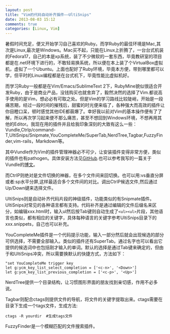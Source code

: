 ```yaml
---
layout: post
title: "Vim的代码自动补齐插件——UltiSnips"
date: 2013-08-03 15:12
comments: true
categories: [Linux, Vim]
---
```


暑假时间充足，便又开始学习自己喜欢的Ruby。而学Ruby的最佳环境是Mac,其次是Linux,最次是Windows。Mac买不起，只能在Linux上折腾了，一台台式机装的Fedora17，自己的本是xp系统，装了不少微软的一套东西，毕竟教研室的项目都是在.net环境下进行的，不敢轻易换系统，所以便在本上装了个VirtualBox虚拟机，虚拟了一个Ubuntu。上面也配好了Ruby环境，毕竟本方便，带到哪里都可以学，但平时的Linux编程都是在台式机下，毕竟性能比虚拟机好。

而学习Ruby一般都是在Vim/Emacs/SublimeText 2下，RubyMine貌似很适合开发Ruby，由于是商业产品，没钱购买也就舍弃了，毅然决然的选择了Vim.都说高手使用的是Vim，想必必有可取之处。但是Vim的学习路线比较陡峭，开始是一段痛苦期，经过一段时间的摧残后，甜蜜的时光便来临了，各种强大而高效的插件让你目瞪口呆，顿时感觉其他IDE都蒻爆了。幸好我以前对Vim的基本操作便有了了解，所以再次学习起来便不那么痛苦，甚至不想回到Windows环境，不想再用其他的Editor。我现在用的插件并且给我印象深刻的大致有这么一些：Vundle,Ctrlp/command-T,UltiSnips/Snipmate,YouCompleteMe/SuperTab,NerdTree,Tagbar,FuzzyFinder,vim-rails，Markdown等。

<!-- more -->
其中Vundle作为Vim的插件管理神器必不可少，让安装插件变得非常方便，类似的插件也有pathogen。具体安装方法见[GitHub](https://github.com/gmarik/vundle).也可以参考我写的一篇关于Vundle的[博文](http://xautjzd.github.io/blog/2013/07/27/vim-vundle-install-and-config/)。

而CtrlP则绝对是文件切换的神器，在多个文件间来回切换。也可以用:vs垂直分屏或者:sp水平分屏,这样最适合多个文件间的对比。<ctrl-p>调出CtrlP候选文件,然后通过Up/Down键来选择文件。

UltiSnips则是自动补齐代码片段的神级插件，功能类似的有Snipmate插件。UltiSnips对常见的各种语言都有支持。代码补齐是通过编辑的文件后缀名来区分，如编辑xxx.html时，输入ul然后按Tab键则自动生成了`<ul><ul>`片段，其他语言也类似，都有相应的关键字，具体每种语言的关键字参考UltiSnips目录下的xxx.snippets，自己也可以补充。

YouCompleteMe插件是一个代码提示功能，输入一部分然后就会出现候选的部分可供选择，不需要全部输入。类似的插件还有SuperTab。通过名字也可以看出它提供的候选词中也包括刚才输入的单词。默认的选择是通过Tab键来确定的，但由于和UltiSnips冲突，所以需要换默认的快捷方式，方法如下：

	"set YouCompleteMe trigger key 
	let g:ycm_key_list_select_completion = ['<c-n>', '<Down>']
	let g:ycm_key_list_previous_completion = ['<c-p>', '<Up>']

NerdTree提供一个目录结构，让习惯图形界面的朋友找到亲切感，作用不必多说。

Tagbar则配合ctags则提供文件的导航，将文件的关键字提取出来。ctags需要在目录下生成一个tags文件，生成方法:

	ctags -R yourdir  #生成tags文件

FuzzyFinder是一个模糊匹配的文件搜索插件。
